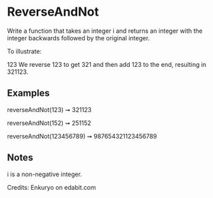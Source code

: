 # ReverseAndNot

Write a function that takes an integer i and returns an integer with the integer backwards followed by the original integer.

To illustrate:

123
We reverse 123 to get 321 and then add 123 to the end, resulting in 321123.

## Examples

reverseAndNot(123) ➞ 321123

reverseAndNot(152) ➞ 251152

reverseAndNot(123456789) ➞ 987654321123456789

## Notes

i is a non-negative integer.

Credits: Enkuryo on edabit.com

